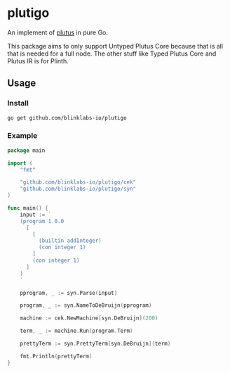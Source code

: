 # plutigo

An implement of [plutus](https://github.com/IntersectMBO/plutus) in pure Go.

This package aims to only support Untyped Plutus Core because that is all that is needed
for a full node. The other stuff like Typed Plutus Core and Plutus IR is for Plinth.

## Usage

### Install

```sh
go get github.com/blinklabs-io/plutigo
```

### Example

```go
package main

import (
	"fmt"

	"github.com/blinklabs-io/plutigo/cek"
	"github.com/blinklabs-io/plutigo/syn"
)

func main() {
	input := `
	(program 1.0.0
	  [
	    [
	      (builtin addInteger)
	      (con integer 1)
	    ]
	    (con integer 1)
	  ]
	)
	`

	pprogram, _ := syn.Parse(input)

	program, _ := syn.NameToDeBruijn(pprogram)

	machine := cek.NewMachine[syn.DeBruijn](200)

	term, _ := machine.Run(program.Term)

	prettyTerm := syn.PrettyTerm[syn.DeBruijn](term)

	fmt.Println(prettyTerm)
}
```
